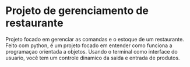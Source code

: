 # Projeto de gerenciamento de restaurante
Projeto focado em gerenciar as comandas e o estoque de um restaurante.
Feito com python, é um projeto focado em entender como funciona a programaçao orientada a objetos.
Usando o terminal como interface do usuario, você tem um controle dinamico da saida e entrada de produtos.